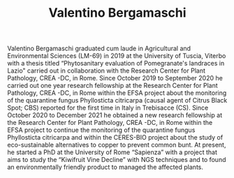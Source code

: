 ﻿---
# Display name
title: Valentino Bergamaschi

# Is this the primary user of the site?
superuser: false

# Role/position
role: PhD Student

# Organizations/Affiliations
organizations:
- name: University of Rome "Sapienza" 
  url: http://www.uniroma1.it

# Short bio (displayed in user profile at end of posts)
bio: My research interests include the diagnosis and treatment of fungal diseases of agricultural plants.

interests:
- Plant-pathogens detection
- Multifactorial diseases
- Next Generation Sequencing
- Quarantine pests
- Management of agricultural crops


education:
  courses: 
  - courses: MSc in Agricultural and Environmental Sciences
    institution: University of Tuscia, Viterbo
    year: 2019
  - course: BSc in in Agricultural and Environmental Sciences
    institution: University of Tuscia, Viterbo
    year: 2017



# Social/Academic Networking
# For available icons, see: https://sourcethemes.com/academic/docs/page-builder/#icons
#   For an email link, use "fas" icon pack, "envelope" icon, and a link in the
#   form "mailto:your-email@example.com" or "#contact" for contact widget.
social:
- icon: envelope
  icon_pack: fas
  link: 'mailto:valentino.bergamaschi@uniroma1.it'
- icon: linkedin
  icon_pack: fab
  link: 'https://it.linkedin.com/in/valentino-bergamaschi-560b20192'
# Link to a PDF of your resume/CV from the About widget.
# To enable, copy your resume/CV to `static/files/cv.pdf` and uncomment the lines below.
# - icon: cv
#   icon_pack: ai
#   link: files/cv.pdf


# Enter email to display Gravatar (if Gravatar enabled in Config)
email: "valentino.bergamaschi@uniroma1.it"

# Highlight the author in author lists? (true/false)
highlight_name: false

# Organizational groups that you belong to (for People widget)
#   Set this to `[]` or comment out if you are not using People widget.
user_groups:
- PhD Student

---
<link rel="stylesheet" href="https://cdn.jsdelivr.net/gh/jpswalsh/academicons@1/css/academicons.min.css">

Valentino Bergamaschi graduated cum laude in Agricultural and Environmental Sciences (LM-69) in 2019 at the University of Tuscia, Viterbo with a thesis titled “Phytosanitary evaluation of Pomegranate's landraces in Lazio" carried out in collaboration with the Research Center for Plant Pathology, CREA -DC, in Rome.
Since October 2019 to September 2020 he carried out one year research fellowship at the Research Center for Plant Pathology, CREA -DC, in Rome within the EFSA project about the monitoring of the quarantine fungus Phyllosticta citricarpa (causal agent of Citrus Black Spot; CBS) reported for the first time in Italy in Trebisacce (CS).
Since October 2020 to December 2021 he obtained a new research fellowship at the Research Center for Plant Pathology, CREA -DC, in Rome within the EFSA project to continue the monitoring of the quarantine fungus Phyllosticta citricarpa and within the CERES-BIO project about the study of eco-sustainable alternatives to copper to prevent common bunt. 
At present, he started a PhD at the University of Rome “Sapienza” with a project that aims to study the “Kiwifruit Vine Decline” with NGS techniques and to found an environmentally friendly product to managed the affected plants.

